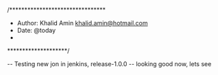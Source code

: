 /********************************
* Author: Khalid Amin khalid.amin@hotmail.com
* Date: @today	
* 
********************/

-- Testing new jon in jenkins, release-1.0.0
		-- looking good now, lets see
